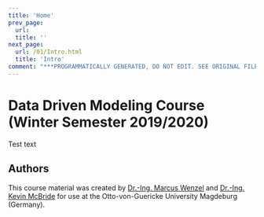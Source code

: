 ```yaml
---
title: 'Home'
prev_page:
  url: 
  title: ''
next_page:
  url: /01/Intro.html
  title: 'Intro'
comment: "***PROGRAMMATICALLY GENERATED, DO NOT EDIT. SEE ORIGINAL FILES IN /content***"
---
```

# Data Driven Modeling Course (Winter Semester 2019/2020)

Test text

## Authors

This course material was created by [Dr.-Ing. Marcus Wenzel](mailto:wenzel@mpi-magdeburg.mpg.de) and [Dr.-Ing. Kevin McBride](mailto:mcbride@mpi-magdeburg.mpg.de) for use at the Otto-von-Guericke University Magdeburg (Germany).